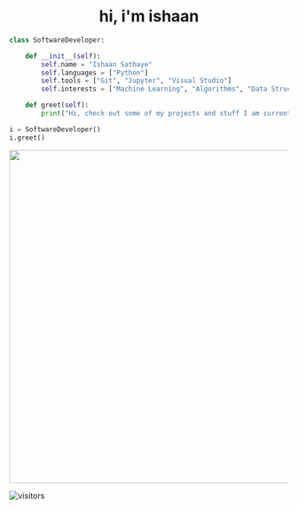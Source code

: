 <h1 align="center">hi, i'm ishaan</h1>

```python
class SoftwareDeveloper:

    def __init__(self):
        self.name = "Ishaan Sathaye"
        self.languages = ["Python"]
        self.tools = ["Git", "Jupyter", "Visual Studio"]
        self.interests = ["Machine Learning", "Algorithms", "Data Structures"]

    def greet(self):
        print("Hi, check out some of my projects and stuff I am currently learning!")

i = SoftwareDeveloper()
i.greet()


```

<p align="center">
    <img src = "http://github-readme-streak-stats.herokuapp.com?user=ishaansathaye&theme=Javascript-dark&hide_border=true&date_format=M%20j%5B%2C%20Y%5D)" width = 600>
</p>

![visitors](https://visitor-badge.laobi.icu/badge?page_id=ishaansathaye.ishaansathaye)
